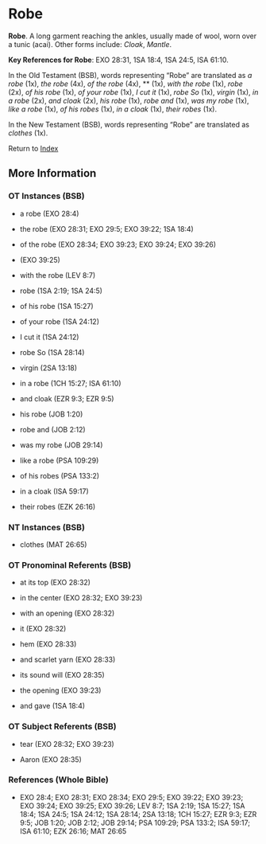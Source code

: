 # Robe
**Robe**. 
A long garment reaching the ankles, usually made of wool, worn over a tunic (acai). 
Other forms include: 
*Cloak*, *Mantle*. 


**Key References for Robe**: 
EXO 28:31, 1SA 18:4, 1SA 24:5, ISA 61:10. 


In the Old Testament (BSB), words representing “Robe” are translated as 
*a robe* (1x), *the robe* (4x), *of the robe* (4x), ** (1x), *with the robe* (1x), *robe* (2x), *of his robe* (1x), *of your robe* (1x), *I cut it* (1x), *robe So* (1x), *virgin* (1x), *in a robe* (2x), *and cloak* (2x), *his robe* (1x), *robe and* (1x), *was my robe* (1x), *like a robe* (1x), *of his robes* (1x), *in a cloak* (1x), *their robes* (1x). 


In the New Testament (BSB), words representing “Robe” are translated as 
*clothes* (1x). 


Return to [Index](00-Index.md)

## More Information

### OT Instances (BSB)

* a robe (EXO 28:4)

* the robe (EXO 28:31; EXO 29:5; EXO 39:22; 1SA 18:4)

* of the robe (EXO 28:34; EXO 39:23; EXO 39:24; EXO 39:26)

*  (EXO 39:25)

* with the robe (LEV 8:7)

* robe (1SA 2:19; 1SA 24:5)

* of his robe (1SA 15:27)

* of your robe (1SA 24:12)

* I cut it (1SA 24:12)

* robe So (1SA 28:14)

* virgin (2SA 13:18)

* in a robe (1CH 15:27; ISA 61:10)

* and cloak (EZR 9:3; EZR 9:5)

* his robe (JOB 1:20)

* robe and (JOB 2:12)

* was my robe (JOB 29:14)

* like a robe (PSA 109:29)

* of his robes (PSA 133:2)

* in a cloak (ISA 59:17)

* their robes (EZK 26:16)



### NT Instances (BSB)

* clothes (MAT 26:65)



### OT Pronominal Referents (BSB)

* at its top (EXO 28:32)

* in the center (EXO 28:32; EXO 39:23)

* with an opening (EXO 28:32)

* it (EXO 28:32)

* hem (EXO 28:33)

* and scarlet yarn (EXO 28:33)

* its sound will (EXO 28:35)

* the opening (EXO 39:23)

* and gave (1SA 18:4)



### OT Subject Referents (BSB)

* tear (EXO 28:32; EXO 39:23)

* Aaron (EXO 28:35)



### References (Whole Bible)

* EXO 28:4; EXO 28:31; EXO 28:34; EXO 29:5; EXO 39:22; EXO 39:23; EXO 39:24; EXO 39:25; EXO 39:26; LEV 8:7; 1SA 2:19; 1SA 15:27; 1SA 18:4; 1SA 24:5; 1SA 24:12; 1SA 28:14; 2SA 13:18; 1CH 15:27; EZR 9:3; EZR 9:5; JOB 1:20; JOB 2:12; JOB 29:14; PSA 109:29; PSA 133:2; ISA 59:17; ISA 61:10; EZK 26:16; MAT 26:65




